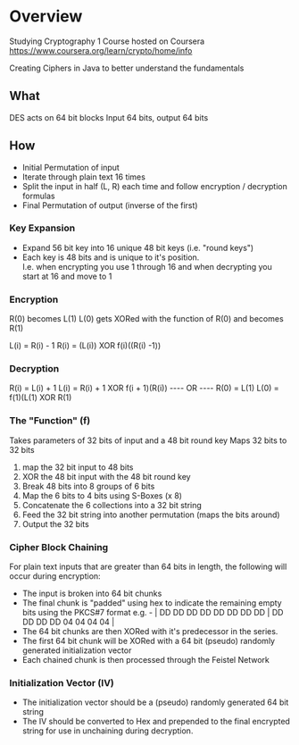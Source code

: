# Overview

Studying Cryptography 1 Course hosted on Coursera
https://www.coursera.org/learn/crypto/home/info

Creating Ciphers in Java to better understand the fundamentals

## What
DES acts on 64 bit blocks
Input 64 bits, output 64 bits

## How
- Initial Permutation of input
- Iterate through plain text 16 times
- Split the input in half (L, R) each time and follow encryption / decryption formulas
- Final Permutation of output (inverse of the first)

### Key Expansion
- Expand 56 bit key into 16 unique 48 bit keys (i.e. "round keys")
- Each key is 48 bits and is unique to it's position.  
I.e. when encrypting you use 1 through 16 and when decrypting you start at 16 and move to 1


### Encryption 
R(0) becomes L(1)
L(0) gets XORed with the function of R(0) and becomes R(1)

L(i) = R(i) - 1
R(i) = (L(i)) XOR f(i)((R(i) -1))

### Decryption 
R(i) = L(i) + 1
L(i) = R(i) + 1 XOR f(i + 1)(R(i))
---- OR ----
R(0) = L(1)
L(0) = f(1)(L(1) XOR R(1)

### The "Function" (f)
Takes parameters of 32 bits of input and a 48 bit round key
Maps 32 bits to 32 bits
1. map the 32 bit input to 48 bits
2. XOR the 48 bit input with the 48 bit round key
3. Break 48 bits into 8 groups of 6 bits
4. Map the 6 bits to 4 bits using S-Boxes (x 8)
5. Concatenate the 6 collections into a 32 bit string
6. Feed the 32 bit string into another permutation (maps the bits around)
7. Output the 32 bits

### Cipher Block Chaining
For plain text inputs that are greater than 64 bits in length, the following will occur during encryption:
- The input is broken into 64 bit chunks
- The final chunk is "padded" using hex to indicate the remaining empty bits using the PKCS#7 format
    e.g. - | DD DD DD DD DD DD DD DD | DD DD DD DD 04 04 04 04 |
- The 64 bit chunks are then XORed with it's predecessor in the series.
- The first 64 bit chunk will be XORed with a 64 bit (pseudo) randomly generated initialization vector
- Each chained chunk is then processed through the Feistel Network


### Initialization Vector (IV)
- The initialization vector should be a (pseudo) randomly generated 64 bit string
- The IV should be converted to Hex and prepended to the final encrypted string for use in unchaining during decryption.



